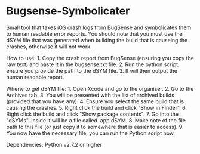 Bugsense-Symbolicater
=====================

Small tool that takes iOS crash logs from BugSense and symbolicates them to human readable error reports.
You should note that you must use the dSYM file that was generated when building the build that is causeing the crashes, otherwise it will not work.

How to use:
	1. Copy the crash report from BugSense (ensuring you copy the raw text) and paste it in the bugsense.txt file.
	2. Run the python script, ensure you provide the path to the dSYM file.
	3. It will then output the human readable report.

Wherw to get dSYM file:
	1. Open Xcode and go to the organiser.
	2. Go to the Archives tab.
	3. You will be presented with the list of archived builds (provided that you have any).
	4. Ensure you select the same build that is causing the crashes.
	5. Right click the build and click "Show in Finder".
	6. Right click the build and click "Show package contents".
	7. Go into the "dSYMs". Inside it will be a file called <AppName>.app.dSYM.
	8. Make note of the file path to this file (or just copy it to somewhere that is easier to access).
	9. You now have the necessary file, you can run the Python script now.

Dependencies:
	Python v2.7.2 or higher
